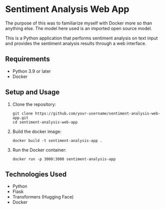 # Sentiment Analysis Web App

The purpose of this was to familiarize myself with Docker more so than anything else. The model here used is an imported open source model.

This is a Python application that performs sentiment analysis on text input and provides the sentiment analysis results through a web interface.

## Requirements

- Python 3.9 or later
- Docker

## Setup and Usage

1. Clone the repository:

   ```shell
   git clone https://github.com/your-username/sentiment-analysis-web-app.git
   cd sentiment-analysis-web-app

2. Build the docker image:
   
   ```docker build -t sentiment-analysis-app .```
  
4. Run the Docker container:
   
   ```docker run -p 3000:3000 sentiment-analysis-app```


## Technologies Used

- Python
- Flask
- Transformers (Hugging Face)
- Docker


